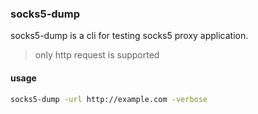 ### socks5-dump

socks5-dump is a cli for testing socks5 proxy application.

> only http request is supported

#### usage

```sh
socks5-dump -url http://example.com -verbose
```
